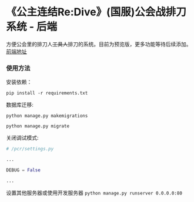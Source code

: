 # 《公主连结Re:Dive》(国服)公会战排刀系统 - 后端

方便公会里的排刀人~~工具人~~排刀的系统。目前为预览版，更多功能等待后续添加。
[前端地址](https://github.com/CJowo/pcr-guild-vue)

### 使用方法

安装依赖：

`pip install -r requirements.txt`

数据库迁移:

`python manage.py makemigrations`

`python manage.py migrate`

关闭调试模式:

```python
# /pcr/settings.py

...

DEBUG = False

...
```

设置其他服务器或使用开发服务器 `python manage.py runserver 0.0.0.0:80`